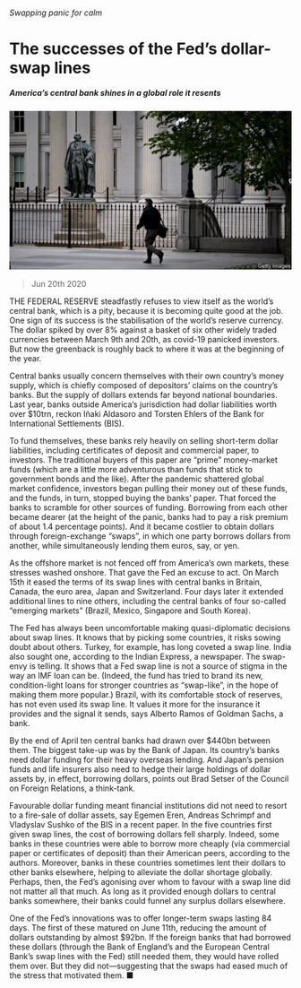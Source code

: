 ###### Swapping panic for calm

# The successes of the Fed’s dollar-swap lines 

##### America’s central bank shines in a global role it resents 

![image](images/20200620_FNP504.jpg) 

> Jun 20th 2020 

THE FEDERAL RESERVE steadfastly refuses to view itself as the world’s central bank, which is a pity, because it is becoming quite good at the job. One sign of its success is the stabilisation of the world’s reserve currency. The dollar spiked by over 8% against a basket of six other widely traded currencies between March 9th and 20th, as covid-19 panicked investors. But now the greenback is roughly back to where it was at the beginning of the year.

Central banks usually concern themselves with their own country’s money supply, which is chiefly composed of depositors’ claims on the country’s banks. But the supply of dollars extends far beyond national boundaries. Last year, banks outside America’s jurisdiction had dollar liabilities worth over $10trn, reckon Iñaki Aldasoro and Torsten Ehlers of the Bank for International Settlements (BIS).


To fund themselves, these banks rely heavily on selling short-term dollar liabilities, including certificates of deposit and commercial paper, to investors. The traditional buyers of this paper are “prime” money-market funds (which are a little more adventurous than funds that stick to government bonds and the like). After the pandemic shattered global market confidence, investors began pulling their money out of these funds, and the funds, in turn, stopped buying the banks’ paper. That forced the banks to scramble for other sources of funding. Borrowing from each other became dearer (at the height of the panic, banks had to pay a risk premium of about 1.4 percentage points). And it became costlier to obtain dollars through foreign-exchange “swaps”, in which one party borrows dollars from another, while simultaneously lending them euros, say, or yen.

As the offshore market is not fenced off from America’s own markets, these stresses washed onshore. That gave the Fed an excuse to act. On March 15th it eased the terms of its swap lines with central banks in Britain, Canada, the euro area, Japan and Switzerland. Four days later it extended additional lines to nine others, including the central banks of four so-called “emerging markets” (Brazil, Mexico, Singapore and South Korea).

The Fed has always been uncomfortable making quasi-diplomatic decisions about swap lines. It knows that by picking some countries, it risks sowing doubt about others. Turkey, for example, has long coveted a swap line. India also sought one, according to the Indian Express, a newspaper. The swap-envy is telling. It shows that a Fed swap line is not a source of stigma in the way an IMF loan can be. (Indeed, the fund has tried to brand its new, condition-light loans for stronger countries as “swap-like”, in the hope of making them more popular.) Brazil, with its comfortable stock of reserves, has not even used its swap line. It values it more for the insurance it provides and the signal it sends, says Alberto Ramos of Goldman Sachs, a bank.

By the end of April ten central banks had drawn over $440bn between them. The biggest take-up was by the Bank of Japan. Its country’s banks need dollar funding for their heavy overseas lending. And Japan’s pension funds and life insurers also need to hedge their large holdings of dollar assets by, in effect, borrowing dollars, points out Brad Setser of the Council on Foreign Relations, a think-tank.

Favourable dollar funding meant financial institutions did not need to resort to a fire-sale of dollar assets, say Egemen Eren, Andreas Schrimpf and Vladyslav Sushko of the BIS in a recent paper. In the five countries first given swap lines, the cost of borrowing dollars fell sharply. Indeed, some banks in these countries were able to borrow more cheaply (via commercial paper or certificates of deposit) than their American peers, according to the authors. Moreover, banks in these countries sometimes lent their dollars to other banks elsewhere, helping to alleviate the dollar shortage globally. Perhaps, then, the Fed’s agonising over whom to favour with a swap line did not matter all that much. As long as it provided enough dollars to central banks somewhere, their banks could funnel any surplus dollars elsewhere.

One of the Fed’s innovations was to offer longer-term swaps lasting 84 days. The first of these matured on June 11th, reducing the amount of dollars outstanding by almost $92bn. If the foreign banks that had borrowed these dollars (through the Bank of England’s and the European Central Bank’s swap lines with the Fed) still needed them, they would have rolled them over. But they did not—suggesting that the swaps had eased much of the stress that motivated them. ■

